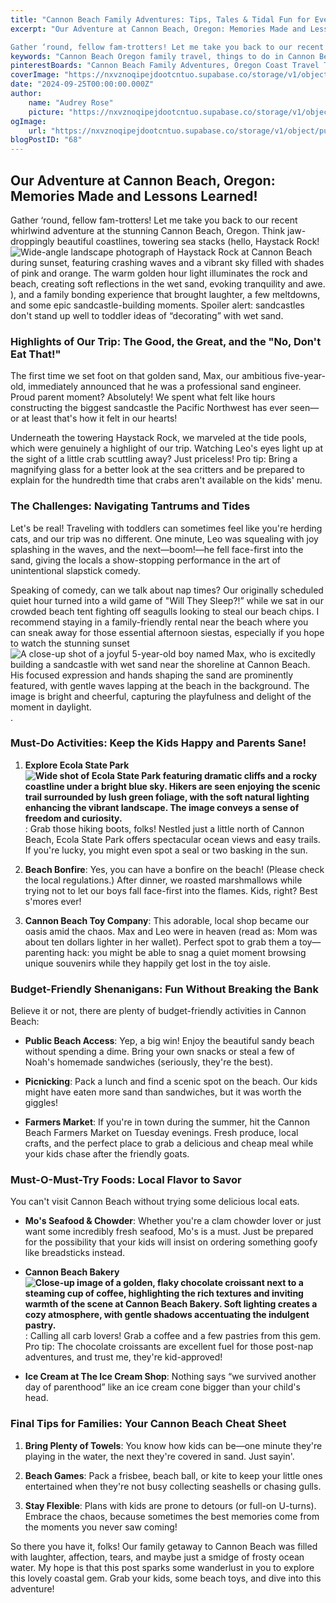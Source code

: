 ```yaml
---
title: "Cannon Beach Family Adventures: Tips, Tales & Tidal Fun for Every Traveler!"
excerpt: "Our Adventure at Cannon Beach, Oregon: Memories Made and Lessons Learned!

Gather ‘round, fellow fam-trotters! Let me take you back to our recent whirlwind adventure at the stunning Cannon Beach,"
keywords: "Cannon Beach Oregon family travel, things to do in Cannon Beach with kids, Cannon Beach trip highlights, toddler activities Cannon Beach, best beaches for families in Oregon, Ecola State Park family hiking, Cannon Beach weather tips, family-friendly rentals near Cannon Beach, affordable family fun Cannon Beach, Cannon Beach dining with kids, Mo's Seafood Chowder review, local attractions Cannon Beach, budget-friendly activities Cannon Beach, Cannon Beach toy stores, tips for visiting Cannon Beach with toddlers, Pacific Northwest family vacations, beach bonfire rules Oregon, Cannon Beach farmers market, sea stacks Cannon Beach attractions, Cannon Beach memories and lessons"
pinterestBoards: "Cannon Beach Family Adventures, Oregon Coast Travel Tips, Family-Friendly Travel, Beach Vacation Ideas"
coverImage: "https://nxvznoqipejdootcntuo.supabase.co/storage/v1/object/public/travel-blog-images/image_68_0.png"
date: "2024-09-25T00:00:00.000Z"
author:
    name: "Audrey Rose"
    picture: "https://nxvznoqipejdootcntuo.supabase.co/storage/v1/object/public/character-reference/audrey_avatar_square.png?t=2024-12-21T13%3A26%3A30.307Z"
ogImage:
    url: "https://nxvznoqipejdootcntuo.supabase.co/storage/v1/object/public/travel-blog-images/image_68_0.png"
blogPostID: "68"
---
```

    

## Our Adventure at Cannon Beach, Oregon: Memories Made and Lessons Learned!

Gather ‘round, fellow fam-trotters! Let me take you back to our recent whirlwind adventure at the stunning Cannon Beach, Oregon. Think jaw-droppingly beautiful coastlines, towering sea stacks (hello, Haystack Rock! ![Wide-angle landscape photograph of Haystack Rock at Cannon Beach during sunset, featuring crashing waves and a vibrant sky filled with shades of pink and orange. The warm golden hour light illuminates the rock and beach, creating soft reflections in the wet sand, evoking tranquility and awe.](https://nxvznoqipejdootcntuo.supabase.co/storage/v1/object/public/travel-blog-images/image_68_0.png)), and a family bonding experience that brought laughter, a few meltdowns, and some epic sandcastle-building moments. Spoiler alert: sandcastles don't stand up well to toddler ideas of “decorating” with wet sand. 

### Highlights of Our Trip: The Good, the Great, and the "No, Don't Eat That!"

The first time we set foot on that golden sand, Max, our ambitious five-year-old, immediately announced that he was a professional sand engineer. Proud parent moment? Absolutely! We spent what felt like hours constructing the biggest sandcastle the Pacific Northwest has ever seen—or at least that's how it felt in our hearts! 

Underneath the towering Haystack Rock, we marveled at the tide pools, which were genuinely a highlight of our trip. Watching Leo's eyes light up at the sight of a little crab scuttling away? Just priceless! Pro tip: Bring a magnifying glass for a better look at the sea critters and be prepared to explain for the hundredth time that crabs aren't available on the kids' menu.

### The Challenges: Navigating Tantrums and Tides

Let's be real! Traveling with toddlers can sometimes feel like you're herding cats, and our trip was no different. One minute, Leo was squealing with joy splashing in the waves, and the next—boom!—he fell face-first into the sand, giving the locals a show-stopping performance in the art of unintentional slapstick comedy. 

Speaking of comedy, can we talk about nap times? Our originally scheduled quiet hour turned into a wild game of "Will They Sleep?!” while we sat in our crowded beach tent fighting off seagulls looking to steal our beach chips. I recommend staying in a family-friendly rental near the beach where you can sneak away for those essential afternoon siestas, especially if you hope to watch the stunning sunset ![A close-up shot of a joyful 5-year-old boy named Max, who is excitedly building a sandcastle with wet sand near the shoreline at Cannon Beach. His focused expression and hands shaping the sand are prominently featured, with gentle waves lapping at the beach in the background. The image is bright and cheerful, capturing the playfulness and delight of the moment in daylight.](https://nxvznoqipejdootcntuo.supabase.co/storage/v1/object/public/travel-blog-images/image_68_1.png).

### Must-Do Activities: Keep the Kids Happy and Parents Sane!

1. **Explore Ecola State Park ![Wide shot of Ecola State Park featuring dramatic cliffs and a rocky coastline under a bright blue sky. Hikers are seen enjoying the scenic trail surrounded by lush green foliage, with the soft natural lighting enhancing the vibrant landscape. The image conveys a sense of freedom and curiosity.](https://nxvznoqipejdootcntuo.supabase.co/storage/v1/object/public/travel-blog-images/image_68_2.png)**: Grab those hiking boots, folks! Nestled just a little north of Cannon Beach, Ecola State Park offers spectacular ocean views and easy trails. If you're lucky, you might even spot a seal or two basking in the sun.

2. **Beach Bonfire**: Yes, you can have a bonfire on the beach! (Please check the local regulations.) After dinner, we roasted marshmallows while trying not to let our boys fall face-first into the flames. Kids, right? Best s'mores ever!

3. **Cannon Beach Toy Company**: This adorable, local shop became our oasis amid the chaos. Max and Leo were in heaven (read as: Mom was about ten dollars lighter in her wallet). Perfect spot to grab them a toy—parenting hack: you might be able to snag a quiet moment browsing unique souvenirs while they happily get lost in the toy aisle.

### Budget-Friendly Shenanigans: Fun Without Breaking the Bank

Believe it or not, there are plenty of budget-friendly activities in Cannon Beach:

- **Public Beach Access**: Yep, a big win! Enjoy the beautiful sandy beach without spending a dime. Bring your own snacks or steal a few of Noah's homemade sandwiches (seriously, they're the best).

- **Picnicking**: Pack a lunch and find a scenic spot on the beach. Our kids might have eaten more sand than sandwiches, but it was worth the giggles!

- **Farmers Market**: If you're in town during the summer, hit the Cannon Beach Farmers Market on Tuesday evenings. Fresh produce, local crafts, and the perfect place to grab a delicious and cheap meal while your kids chase after the friendly goats.

### Must-O-Must-Try Foods: Local Flavor to Savor

You can't visit Cannon Beach without trying some delicious local eats. 

- **Mo's Seafood & Chowder**: Whether you're a clam chowder lover or just want some incredibly fresh seafood, Mo's is a must. Just be prepared for the possibility that your kids will insist on ordering something goofy like breadsticks instead.

- **Cannon Beach Bakery ![Close-up image of a golden, flaky chocolate croissant next to a steaming cup of coffee, highlighting the rich textures and inviting warmth of the scene at Cannon Beach Bakery. Soft lighting creates a cozy atmosphere, with gentle shadows accentuating the indulgent pastry.](https://nxvznoqipejdootcntuo.supabase.co/storage/v1/object/public/travel-blog-images/image_68_3.png)**: Calling all carb lovers! Grab a coffee and a few pastries from this gem. Pro tip: The chocolate croissants are excellent fuel for those post-nap adventures, and trust me, they're kid-approved!

- **Ice Cream at The Ice Cream Shop**: Nothing says “we survived another day of parenthood” like an ice cream cone bigger than your child's head. 

### Final Tips for Families: Your Cannon Beach Cheat Sheet

1. **Bring Plenty of Towels**: You know how kids can be—one minute they're playing in the water, the next they're covered in sand. Just sayin'.

2. **Beach Games**: Pack a frisbee, beach ball, or kite to keep your little ones entertained when they're not busy collecting seashells or chasing gulls.

3. **Stay Flexible**: Plans with kids are prone to detours (or full-on U-turns). Embrace the chaos, because sometimes the best memories come from the moments you never saw coming!

So there you have it, folks! Our family getaway to Cannon Beach was filled with laughter, affection, tears, and maybe just a smidge of frosty ocean water. My hope is that this post sparks some wanderlust in you to explore this lovely coastal gem. Grab your kids, some beach toys, and dive into this adventure!